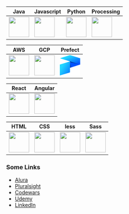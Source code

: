 | Java | Javascript | Python | Processing |
|-|-|-|-|
|  <img src="https://cdn.jsdelivr.net/gh/devicons/devicon@latest/icons/java/java-original-wordmark.svg" width="55" height="55"/> |  <img src="https://cdn.jsdelivr.net/gh/devicons/devicon@latest/icons/javascript/javascript-original.svg" width="55" height="55"/> | <img src="https://cdn.jsdelivr.net/gh/devicons/devicon@latest/icons/python/python-original-wordmark.svg" width="55" height="55"/> | <img src="https://cdn.jsdelivr.net/gh/devicons/devicon@latest/icons/processing/processing-original-wordmark.svg" width="55" height="55" /> |
          

|AWS|GCP|Prefect|
|-|-|-|
|<img src="https://cdn.jsdelivr.net/gh/devicons/devicon@latest/icons/amazonwebservices/amazonwebservices-plain-wordmark.svg" width="55" height="55"/>|<img src="https://cdn.jsdelivr.net/gh/devicons/devicon@latest/icons/googlecloud/googlecloud-original.svg" width="55" height="55" />|<img src="https://raw.githubusercontent.com/PrefectHQ/prefect/main/ui/src/assets/logos/prefect-logo-mark-gradient.svg" width="55" height="55"/>|
          
                    

| React | Angular |
|-|-|
| <img src="https://cdn.jsdelivr.net/gh/devicons/devicon@latest/icons/react/react-original-wordmark.svg" width="55" height="55"/> | <img src="https://cdn.jsdelivr.net/gh/devicons/devicon@latest/icons/angular/angular-original.svg" width="55" height="55"/> |
          
| HTML | CSS | less | Sass|
|-|-|-|-|
|<img src="https://cdn.jsdelivr.net/gh/devicons/devicon@latest/icons/html5/html5-original-wordmark.svg" width="55" height="55"/>|<img src="https://cdn.jsdelivr.net/gh/devicons/devicon@latest/icons/css3/css3-original-wordmark.svg" width="55" height="55"/> |<img src="https://cdn.jsdelivr.net/gh/devicons/devicon@latest/icons/less/less-plain-wordmark.svg" width="55" height="55"/> |<img src="https://cdn.jsdelivr.net/gh/devicons/devicon@latest/icons/sass/sass-original.svg" width="55" height="55"/>|
          
          
          
                  
### Some Links
- [Alura](https://cursos.alura.com.br/user/thauroo)
- [Pluralsight](https://app.pluralsight.com/profile/black-devx)
- [Codewars](https://www.codewars.com/users/Devxgen)
- [Udemy](https://www.udemy.com/user/thiago-rodrigues-52/)
- [LinkedIn](https://www.linkedin.com/in/thiago-dx/)

